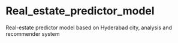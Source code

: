 # Real_estate_predictor_model
Real-estate predictor model based on Hyderabad city, analysis and recommender system
